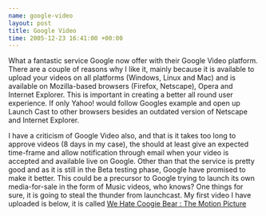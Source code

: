 ```yaml
--- 
name: google-video
layout: post
title: Google Video
time: 2005-12-23 16:41:00 +00:00
---
```

What a fantastic service Google now offer with their Google Video platform. 
There are a couple of reasons why I like it, mainly because it is available to 
upload your videos on all platforms (Windows, Linux and Mac) and is available 
on Mozilla-based browsers (Firefox, Netscape), Opera and Internet Explorer. 
This is important in creating a better all round user experience. If only Yahoo!
would follow Googles example and open up Launch Cast to other browsers besides
an outdated version of Netscape and Internet Explorer.
  
I have a criticism of Google Video also, and that is it takes too long to 
approve videos (8 days in my case), the should at least give an expected 
time-frame and allow notification through email when your video is accepted 
and available live on Google. Other than that the service is pretty good and
as it is still in the Beta testing phase, Google have promised to make it 
better. This could be a precursor to Google trying to launch its own media-for-sale
in the form of Music videos, who knows? One things for sure, it is going to steal
the thunder from launchcast. My first video I have uploaded is below, it is
called [We Hate Coogie Bear : The Motion Picture][Coogie]

[Coogie]: http://video.google.com/videoplay?docid=-3292925657159260597 